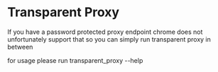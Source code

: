 # Transparent Proxy

If you have a password protected proxy endpoint chrome does not unfortunately support that so you can simply run transparent proxy in between 

for usage please run transparent_proxy --help
